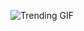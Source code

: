 ![Trending GIF](https://media4.giphy.com/media/v1.Y2lkPThiYjIxNzcyeW9hOWV1NW1lZzRsNGdrYjh4Y2lwNTdlMDE3cG1yazg3eXZoNjRsNSZlcD12MV9naWZzX3NlYXJjaCZjdD1n/2jMtpIi8mhE8ctiMtK/giphy.gif)
